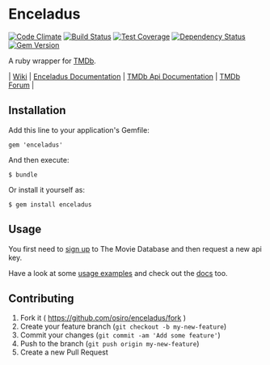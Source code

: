 # Enceladus

[![Code Climate](https://codeclimate.com/github/osiro/enceladus/badges/gpa.svg)](https://codeclimate.com/github/osiro/enceladus)
[![Build Status](https://travis-ci.org/osiro/enceladus.svg?branch=master)](https://travis-ci.org/osiro/enceladus)
[![Test Coverage](https://codeclimate.com/github/osiro/enceladus/badges/coverage.svg)](https://codeclimate.com/github/osiro/enceladus)
[![Dependency Status](https://gemnasium.com/osiro/enceladus.svg)](https://gemnasium.com/osiro/enceladus)
[![Gem Version](https://badge.fury.io/rb/enceladus.svg)](http://badge.fury.io/rb/enceladus)

A ruby wrapper for [TMDb](http://www.themoviedb.org).

| [Wiki](https://github.com/osiro/enceladus/wiki) | [Enceladus Documentation](http://www.rubydoc.info/github/osiro/enceladus/master/frames) | [TMDb Api Documentation](http://docs.themoviedb.apiary.io/) | [TMDb Forum](https://www.themoviedb.org/talk) |

## Installation

Add this line to your application's Gemfile:

    gem 'enceladus'

And then execute:

    $ bundle

Or install it yourself as:

    $ gem install enceladus

## Usage

You first need to [sign up](https://www.themoviedb.org/account/signup) to The Movie Database and then request a new api key.

Have a look at some [usage examples](https://github.com/osiro/enceladus/wiki/Usage) and check out the [docs](http://www.rubydoc.info/github/osiro/enceladus/master/frames) too.

## Contributing

1. Fork it ( https://github.com/osiro/enceladus/fork )
2. Create your feature branch (`git checkout -b my-new-feature`)
3. Commit your changes (`git commit -am 'Add some feature'`)
4. Push to the branch (`git push origin my-new-feature`)
5. Create a new Pull Request
